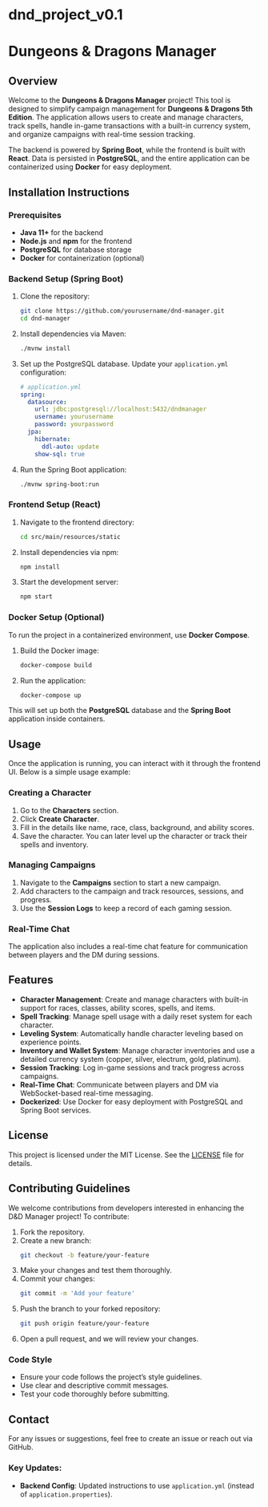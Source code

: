 # dnd_project_v0.1

# Dungeons & Dragons Manager

## Overview
Welcome to the **Dungeons & Dragons Manager** project! This tool is designed to simplify campaign management for **Dungeons & Dragons 5th Edition**. The application allows users to create and manage characters, track spells, handle in-game transactions with a built-in currency system, and organize campaigns with real-time session tracking.

The backend is powered by **Spring Boot**, while the frontend is built with **React**. Data is persisted in **PostgreSQL**, and the entire application can be containerized using **Docker** for easy deployment. 

## Installation Instructions

### Prerequisites
- **Java 11+** for the backend
- **Node.js** and **npm** for the frontend
- **PostgreSQL** for database storage
- **Docker** for containerization (optional)

### Backend Setup (Spring Boot)
1. Clone the repository:
   ```bash
   git clone https://github.com/yourusername/dnd-manager.git
   cd dnd-manager
   ```

2. Install dependencies via Maven:
   ```bash
   ./mvnw install
   ```

3. Set up the PostgreSQL database. Update your `application.yml` configuration:
   ```yaml
   # application.yml
   spring:
     datasource:
       url: jdbc:postgresql://localhost:5432/dndmanager
       username: yourusername
       password: yourpassword
     jpa:
       hibernate:
         ddl-auto: update
       show-sql: true
   ```

4. Run the Spring Boot application:
   ```bash
   ./mvnw spring-boot:run
   ```

### Frontend Setup (React)
1. Navigate to the frontend directory:
   ```bash
   cd src/main/resources/static
   ```

2. Install dependencies via npm:
   ```bash
   npm install
   ```

3. Start the development server:
   ```bash
   npm start
   ```

### Docker Setup (Optional)
To run the project in a containerized environment, use **Docker Compose**.

1. Build the Docker image:
   ```bash
   docker-compose build
   ```

2. Run the application:
   ```bash
   docker-compose up
   ```

This will set up both the **PostgreSQL** database and the **Spring Boot** application inside containers.

## Usage

Once the application is running, you can interact with it through the frontend UI. Below is a simple usage example:

### Creating a Character
1. Go to the **Characters** section.
2. Click **Create Character**.
3. Fill in the details like name, race, class, background, and ability scores.
4. Save the character. You can later level up the character or track their spells and inventory.

### Managing Campaigns
1. Navigate to the **Campaigns** section to start a new campaign.
2. Add characters to the campaign and track resources, sessions, and progress.
3. Use the **Session Logs** to keep a record of each gaming session.

### Real-Time Chat
The application also includes a real-time chat feature for communication between players and the DM during sessions. 

## Features

- **Character Management**: Create and manage characters with built-in support for races, classes, ability scores, spells, and items.
- **Spell Tracking**: Manage spell usage with a daily reset system for each character.
- **Leveling System**: Automatically handle character leveling based on experience points.
- **Inventory and Wallet System**: Manage character inventories and use a detailed currency system (copper, silver, electrum, gold, platinum).
- **Session Tracking**: Log in-game sessions and track progress across campaigns.
- **Real-Time Chat**: Communicate between players and DM via WebSocket-based real-time messaging.
- **Dockerized**: Use Docker for easy deployment with PostgreSQL and Spring Boot services.

## License
This project is licensed under the MIT License. See the [LICENSE](https://github.com/yourusername/dnd-manager/blob/main/LICENSE) file for details.

## Contributing Guidelines

We welcome contributions from developers interested in enhancing the D&D Manager project! To contribute:

1. Fork the repository.
2. Create a new branch:
   ```bash
   git checkout -b feature/your-feature
   ```
3. Make your changes and test them thoroughly.
4. Commit your changes:
   ```bash
   git commit -m 'Add your feature'
   ```
5. Push the branch to your forked repository:
   ```bash
   git push origin feature/your-feature
   ```
6. Open a pull request, and we will review your changes.

### Code Style
- Ensure your code follows the project’s style guidelines.
- Use clear and descriptive commit messages.
- Test your code thoroughly before submitting.

## Contact
For any issues or suggestions, feel free to create an issue or reach out via GitHub.

### Key Updates:
- **Backend Config**: Updated instructions to use `application.yml` (instead of `application.properties`).
